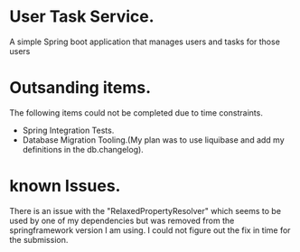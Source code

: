 # User Task Service.
A simple Spring boot application that manages users
and tasks for those users

# Outsanding items.
The following items could not be completed due to time
constraints.

* Spring Integration Tests.
* Database Migration Tooling.(My plan was to use liquibase and add my definitions in the db.changelog).

# known Issues.
There is an issue with the "RelaxedPropertyResolver" which seems 
to be used by one of my dependencies but was removed from the springframework 
version I am using. I could not figure out the fix in time for the submission.

